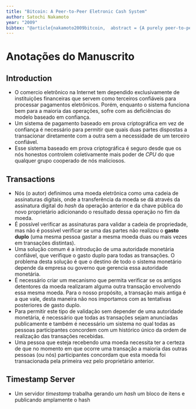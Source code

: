 ```yaml
---
title: "Bitcoin: A Peer-to-Peer Eletronic Cash System"
author: Satochi Nakamoto
year: "2009"
bibtex: "@article{nakamoto2009bitcoin,  abstract = {A purely peer-to-peer version of electronic cash would allow online payments to be sent directly from one party to another without going through a financial institution. Digital signatures provide part of the solution, but the main benefits are lost if a trusted third party is still required to prevent double-spending. We propose a solution to the double-spending problem using a peer-to-peer network. The network timestamps transactions by hashing them into an ongoing chain of hash-based proof-of-work, forming a record that cannot be changed without redoing the proof-of-work. The longest chain not only serves as proof of the sequence of events witnessed, but proof that it came from the largest pool of CPU power. As long as a majority of CPU power is controlled by nodes that are not cooperating to attack the network, they'll generate the longest chain and outpace attackers. The network itself requires minimal structure. Messages are broadcast on a best effort basis, and nodes can leave and rejoin the network at will, accepting the longest proof-of-work chain as proof of what happened while they were gone.},  added-at = {2022-06-15T13:43:05.000+0200},  author = {Nakamoto, Satoshi},  biburl = {https://www.bibsonomy.org/bibtex/2974d35fdb27dea57296ed2245556aa18/daniel_grm9},  interhash = {423c2cdff70ba0cd0bca55ebb164d770},  intrahash = {974d35fdb27dea57296ed2245556aa18},  keywords = {itsecseminar},  month = may,  timestamp = {2022-06-15T13:43:05.000+0200},  title = {Bitcoin: A Peer-to-Peer Electronic Cash System},  url = {http://www.bitcoin.org/bitcoin.pdf},  year = 2009}"
---
```

# Anotações do Manuscrito

## Introduction

- O comercio eletrônico na Internet tem dependido exclusivamente de instituições financeiras que servem como terceiros confiáveis para processar pagamentos eletrônicos. Porém, enquanto o sistema funciona bem para a maioria das operações, sofre com as deficiências do modelo baseado em confiança.
- Um sistema de pagamento baseado em prova criptográfica em vez de confiança é necessário para permitir que quais duas partes dispostas a transacionar diretamente com a outra sem a necessidade de um terceiro confiável.
- Esse sistema baseado em prova criptográfica é seguro desde que os nós honestos controlem coletivamente mais poder de _CPU_ do que qualquer grupo cooperado de nós maliciosos.

## Transactions

- Nós (o autor) definimos uma moeda eletrônica como uma cadeia de assinaturas digitais, onde a transferência da moeda se dá através da assinatura digital do _hash_ da operação anterior e da chave pública do novo proprietário adicionando o resultado dessa operação no fim da moeda.
- É possível verificar as assinaturas para validar a cadeia de propriedade, mas não é possível verificar se uma das partes não realizou o **gasto duplo** (uma mesma pessoa gastar a mesma moeda duas ou mais vezes em transações distintas).
- Uma solução comum é a introdução de uma autoridade monetária confiável, que verifique o gasto duplo para todas as transações. O problema desta solução é que o destino de todo o sistema monetário depende da empresa ou governo que gerencia essa autoridade monetária.
- É necessário criar um mecanismo que permita verificar se os antigos detentores da moeda realizaram alguma outra transação envolvendo essa mesma moeda. Para o nosso propósito, a transação mais antiga é a que vale, desta maneira não nos importamos com as tentativas posteriores de gasto duplo.
- Para permitir este tipo de validação sem depender de uma autoridade monetária, é necessário que todas as transações sejam anunciadas publicamente e também é necessário um sistema no qual todas as pessoas participantes concordem com um histórico único da ordem de realização das transações recebidas.
- Uma pessoa que esteja recebendo uma moeda necessita ter a certeza de que no momento em que ocorre uma transação a maioria das outras pessoas (ou nós) participantes concordam que esta moeda foi transacionada pela primeira vez pelo proprietário anterior.

## Timestamp Server

- Um servidor _timestamp_ trabalha gerando um _hash_ um bloco de itens e publicando amplamente o hash